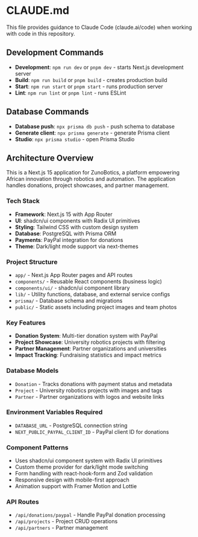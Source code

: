 # CLAUDE.md

This file provides guidance to Claude Code (claude.ai/code) when working with code in this repository.

## Development Commands

- **Development**: `npm run dev` or `pnpm dev` - starts Next.js development server
- **Build**: `npm run build` or `pnpm build` - creates production build
- **Start**: `npm run start` or `pnpm start` - runs production server
- **Lint**: `npm run lint` or `pnpm lint` - runs ESLint

## Database Commands

- **Database push**: `npx prisma db push` - push schema to database
- **Generate client**: `npx prisma generate` - generate Prisma client
- **Studio**: `npx prisma studio` - open Prisma Studio

## Architecture Overview

This is a Next.js 15 application for ZunoBotics, a platform empowering African innovation through robotics and automation. The application handles donations, project showcases, and partner management.

### Tech Stack
- **Framework**: Next.js 15 with App Router
- **UI**: shadcn/ui components with Radix UI primitives
- **Styling**: Tailwind CSS with custom design system
- **Database**: PostgreSQL with Prisma ORM
- **Payments**: PayPal integration for donations
- **Theme**: Dark/light mode support via next-themes

### Project Structure
- `app/` - Next.js App Router pages and API routes
- `components/` - Reusable React components (business logic)
- `components/ui/` - shadcn/ui component library
- `lib/` - Utility functions, database, and external service configs
- `prisma/` - Database schema and migrations
- `public/` - Static assets including project images and team photos

### Key Features
- **Donation System**: Multi-tier donation system with PayPal
- **Project Showcase**: University robotics projects with filtering
- **Partner Management**: Partner organizations and universities
- **Impact Tracking**: Fundraising statistics and impact metrics

### Database Models
- `Donation` - Tracks donations with payment status and metadata
- `Project` - University robotics projects with images and tags
- `Partner` - Partner organizations with logos and website links

### Environment Variables Required
- `DATABASE_URL` - PostgreSQL connection string
- `NEXT_PUBLIC_PAYPAL_CLIENT_ID` - PayPal client ID for donations

### Component Patterns
- Uses shadcn/ui component system with Radix UI primitives
- Custom theme provider for dark/light mode switching
- Form handling with react-hook-form and Zod validation
- Responsive design with mobile-first approach
- Animation support with Framer Motion and Lottie

### API Routes
- `/api/donations/paypal` - Handle PayPal donation processing
- `/api/projects` - Project CRUD operations
- `/api/partners` - Partner management